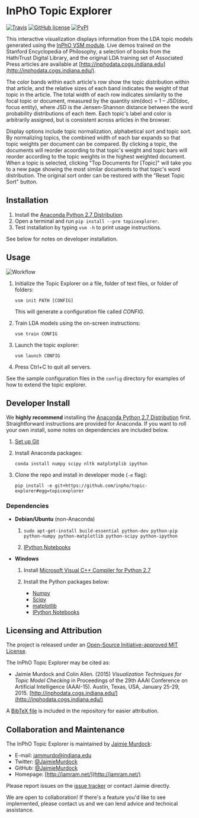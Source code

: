 # InPhO Topic Explorer
[![Travis](https://img.shields.io/travis/inpho/topic-explorer.svg)](https://travis-ci.org/inpho/topic-explorer)
[![GitHub license](https://img.shields.io/github/license/mashape/apistatus.svg)](https://github.com/inpho/topic-explorer/blob/master/LICENSE.txt)
[![PyPI](https://img.shields.io/pypi/v/topicexplorer.svg)](https://pypi.python.org/pypi/topicexplorer)

This interactive visualization displays information from the LDA topic models generated using the [InPhO VSM module](http://github.com/inpho/vsm/). Live demos trained on the Stanford Encyclopedia of Philosophy, a selection of books from the HathiTrust Digital Library, and the original LDA training set of Associated Press articles are available at [http://inphodata.cogs.indiana.edu](http://inphodata.cogs.indiana.edu/).

The color bands within each article's row show the topic distribution within that article, and the relative sizes of each band indicates the weight of that topic in the article. The total width of each row indicates similarity to the focal topic or document, measured by the quantity sim(doc) = 1 – JSD(doc, focus entity), where JSD is the Jensen-Shannon distance between the word probability distributions of each item. Each topic's label and color is arbitrarily assigned, but is consistent across articles in the browser.

Display options include topic normalization, alphabetical sort and topic sort. By normalizing topics, the combined width of each bar expands so that topic weights per document can be compared. By clicking a topic, the documents will reorder acoording to that topic's weight and topic bars will reorder according to the topic weights in the highest weighted document. When a topic is selected, clicking "Top Documents for [Topic]" will take you to a new page showing the most similar documents to that topic's word distribution. The original sort order can be restored with the "Reset Topic Sort" button.

## Installation

1.  Install the [Anaconda Python 2.7 Distribution](http://continuum.io/downloads). 
2.  Open a terminal and run `pip install --pre topicexplorer`.
3.  Test installation by typing `vsm -h` to print usage instructions.

See below for notes on developer installation.

## Usage
![Workflow](http://inphodata.cogs.indiana.edu/img/workflow.png)

1.  Initialize the Topic Explorer on a file, folder of text files, or folder of folders:

    ```
    vsm init PATH [CONFIG]
    ```

    This will generate a configuration file called *CONFIG*.

2.  Train LDA models using the on-screen instructions:

    ```
    vsm train CONFIG
    ```

3.  Launch the topic explorer:

    ```
    vsm launch CONFIG
    ```

4.  Press Ctrl+C to quit all servers.

See the sample configuration files in the `config` directory for examples of how to extend the topic explorer.


## Developer Install

We **highly recommend** installing the [Anaconda Python 2.7 Distribution](http://continuum.io/downloads) first. Straightforward instructions are provided for Anaconda. If you want to roll your own install, some notes on dependencies are included below.

1. [Set up Git](https://help.github.com/articles/set-up-git/)

2.  Install Anaconda packages:
  
    ```
    conda install numpy scipy nltk matplotplib ipython
    ```

3.  Clone the repo and install in developer mode (`-e` flag):

    ```
    pip install -e git+https://github.com/inpho/topic-explorer#egg=topicexplorer
    ```

### Dependencies

 - **Debian/Ubuntu** (non-Anaconda) 
   1.  `sudo apt-get-install build-essential python-dev python-pip python-numpy python-matplotlib python-scipy python-ipython` 
   
   2.  [IPython Notebooks](http://ipython.org/install.html)

 - **Windows** 
   1.  Install [Microsoft Visual C++ Compiler for Python 2.7](http://www.microsoft.com/en-us/download/details.aspx?id=44266)

   2.  Install the Python packages below:
       *   [Numpy](http://sourceforge.net/projects/numpy/files/NumPy/)
       *   [Scipy](http://sourceforge.net/projects/scipy/files/scipy/)
       *   [matplotlib](http://matplotlib.org/downloads.html)
       *   [IPython Notebooks](http://ipython.org/install.html)

## Licensing and Attribution
The project is released under an [Open-Source Initiative-approved MIT License](http://opensource.org/licenses/MIT).

The InPhO Topic Explorer may be cited as:

 -  Jaimie Murdock and Colin Allen. (2015) *Visualization Techniques for Topic Model Checking* in Proceedings of the 29th AAAI Conference on Artificial Intelligence (AAAI-15). Austin, Texas, USA, January 25-29, 2015. [http://inphodata.cogs.indiana.edu/](http://inphodata.cogs.indiana.edu/)

A [BibTeX file](https://github.com/inpho/topic-explorer/blob/master/citation.bib) is included in the repository for easier attribution.

## Collaboration and Maintenance
The InPhO Topic Explorer is maintained by [Jaimie Murdock](http://jamram.net/):

 -  E-mail: jammurdo@indiana.edu
 -  Twitter: [@JaimieMurdock](http://twitter.com/JaimieMurdock)
 -  GitHub: [@JaimieMurdock](http://github.com/JaimieMurdock)
 -  Homepage: [http://jamram.net/](http://jamram.net/)

Please report issues on the [issue tracker](http://github.com/inpho/topic-explorer/issues) or contact Jaimie directly.

We are open to collaboration! If there's a feature you'd like to see implemented, please contact us and we can lend advice and technical assistance.

